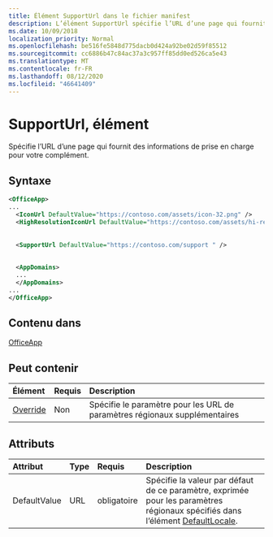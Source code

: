 ```yaml
---
title: Élément SupportUrl dans le fichier manifest
description: L’élément SupportUrl spécifie l’URL d’une page qui fournit des informations de prise en charge pour votre complément.
ms.date: 10/09/2018
localization_priority: Normal
ms.openlocfilehash: be516fe5848d775dacb0d424a92be02d59f85512
ms.sourcegitcommit: cc6886b47c84ac37a3c957ff85dd0ed526ca5e43
ms.translationtype: MT
ms.contentlocale: fr-FR
ms.lasthandoff: 08/12/2020
ms.locfileid: "46641409"
---
```

# <a name="supporturl-element"></a>SupportUrl, élément

Spécifie l’URL d’une page qui fournit des informations de prise en charge pour votre complément.

## <a name="syntax"></a>Syntaxe

```XML
<OfficeApp>
...
  <IconUrl DefaultValue="https://contoso.com/assets/icon-32.png" />
  <HighResolutionIconUrl DefaultValue="https://contoso.com/assets/hi-res-icon.png"/>
  
  
  <SupportUrl DefaultValue="https://contoso.com/support " />
  
  
  <AppDomains>
  ...
  </AppDomains>
...
</OfficeApp>
```

## <a name="contained-in"></a>Contenu dans

[OfficeApp](officeapp.md)

## <a name="can-contain"></a>Peut contenir

|  Élément | Requis | Description  |
|:-----|:-----|:-----|
|  [Override](override.md)   | Non | Spécifie le paramètre pour les URL de paramètres régionaux supplémentaires |

## <a name="attributes"></a>Attributs

|Attribut|Type|Requis|Description|
|:-----|:-----|:-----|:-----|
|DefaultValue|URL|obligatoire|Spécifie la valeur par défaut de ce paramètre, exprimée pour les paramètres régionaux spécifiés dans l’élément [DefaultLocale](defaultlocale.md).|
